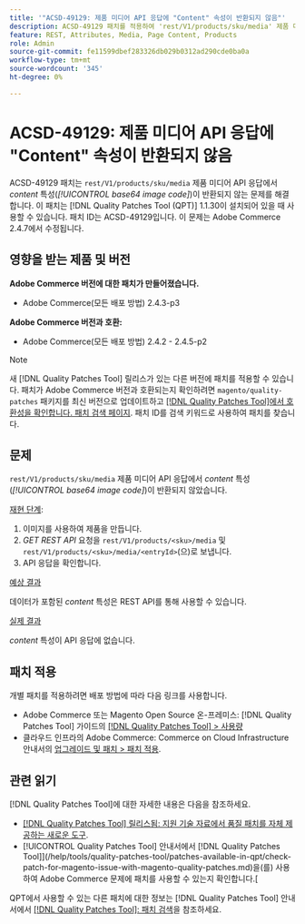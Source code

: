 ```yaml
---
title: '"ACSD-49129: 제품 미디어 API 응답에 "Content" 속성이 반환되지 않음"'
description: ACSD-49129 패치를 적용하여 'rest/V1/products/sku/media' 제품 미디어 API 응답에서 *content* 속성(*base64 이미지 코드*)이 반환되지 않는 Adobe Commerce 문제를 해결합니다.
feature: REST, Attributes, Media, Page Content, Products
role: Admin
source-git-commit: fe11599dbef283326db029b0312ad290cde0ba0a
workflow-type: tm+mt
source-wordcount: '345'
ht-degree: 0%

---
```


# ACSD-49129: 제품 미디어 API 응답에 &quot;Content&quot; 속성이 반환되지 않음

ACSD-49129 패치는 `rest/V1/products/sku/media` 제품 미디어 API 응답에서 *content* 특성(*[!UICONTROL base64 image code]*)이 반환되지 않는 문제를 해결합니다. 이 패치는 [!DNL Quality Patches Tool (QPT)] 1.1.30이 설치되어 있을 때 사용할 수 있습니다. 패치 ID는 ACSD-49129입니다. 이 문제는 Adobe Commerce 2.4.7에서 수정됩니다.

## 영향을 받는 제품 및 버전

**Adobe Commerce 버전에 대한 패치가 만들어졌습니다.**

* Adobe Commerce(모든 배포 방법) 2.4.3-p3

**Adobe Commerce 버전과 호환:**

* Adobe Commerce(모든 배포 방법) 2.4.2 - 2.4.5-p2

>[!NOTE]
>
>새 [!DNL Quality Patches Tool] 릴리스가 있는 다른 버전에 패치를 적용할 수 있습니다. 패치가 Adobe Commerce 버전과 호환되는지 확인하려면 `magento/quality-patches` 패키지를 최신 버전으로 업데이트하고 [[!DNL Quality Patches Tool]에서 호환성을 확인합니다. 패치 검색 페이지](https://experienceleague.adobe.com/tools/commerce-quality-patches/index.html). 패치 ID를 검색 키워드로 사용하여 패치를 찾습니다.

## 문제

`rest/V1/products/sku/media` 제품 미디어 API 응답에서 *content* 특성(*[!UICONTROL base64 image code]*)이 반환되지 않았습니다.

<u>재현 단계</u>:

1. 이미지를 사용하여 제품을 만듭니다.
1. *GET REST API* 요청을 `rest/V1/products/<sku>/media` 및 `rest/V1/products/<sku>/media/<entryId>`(으)로 보냅니다.
1. API 응답을 확인합니다.

<u>예상 결과</u>

데이터가 포함된 *content* 특성은 REST API를 통해 사용할 수 있습니다.

<u>실제 결과</u>

*content* 특성이 API 응답에 없습니다.

## 패치 적용

개별 패치를 적용하려면 배포 방법에 따라 다음 링크를 사용합니다.

* Adobe Commerce 또는 Magento Open Source 온-프레미스: [!DNL Quality Patches Tool] 가이드의 [[!DNL Quality Patches Tool] > 사용량](/help/tools/quality-patches-tool/usage.md)
* 클라우드 인프라의 Adobe Commerce: Commerce on Cloud Infrastructure 안내서의 [업그레이드 및 패치 > 패치 적용](https://experienceleague.adobe.com/docs/commerce-cloud-service/user-guide/develop/upgrade/apply-patches.html).

## 관련 읽기

[!DNL Quality Patches Tool]에 대한 자세한 내용은 다음을 참조하세요.

* [[!DNL Quality Patches Tool] 릴리스됨: 지원 기술 자료에서 품질 패치를 자체 제공하는 새로운 도구](https://experienceleague.adobe.com/en/docs/commerce-knowledge-base/kb/announcements/commerce-announcements/magento-quality-patches-released-new-tool-to-self-serve-quality-patches).
* [!UICONTROL Quality Patches Tool] 안내서에서  [!DNL Quality Patches Tool]](/help/tools/quality-patches-tool/patches-available-in-qpt/check-patch-for-magento-issue-with-magento-quality-patches.md)을(를) 사용하여 Adobe Commerce 문제에 패치를 사용할 수 있는지 확인합니다.[


QPT에서 사용할 수 있는 다른 패치에 대한 정보는 [!DNL Quality Patches Tool] 안내서에서 [[!DNL Quality Patches Tool]: 패치 검색](https://experienceleague.adobe.com/tools/commerce-quality-patches/index.html)을 참조하세요.
